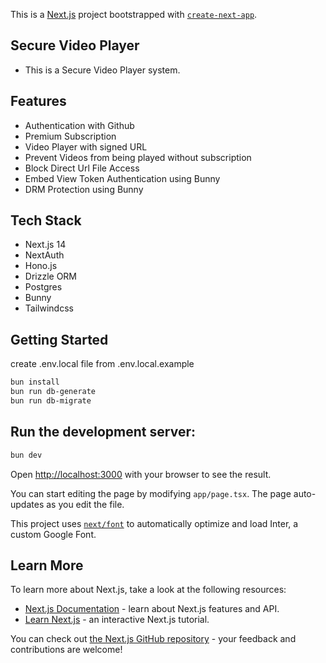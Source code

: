 This is a [Next.js](https://nextjs.org/) project bootstrapped with [`create-next-app`](https://github.com/vercel/next.js/tree/canary/packages/create-next-app).

## Secure Video Player

- This is a Secure Video Player system.

## Features
- Authentication with Github
- Premium Subscription
- Video Player with signed URL 
- Prevent Videos from being played without subscription
- Block Direct Url File Access
- Embed View Token Authentication using Bunny
- DRM Protection using Bunny


## Tech Stack 
- Next.js 14
- NextAuth
- Hono.js
- Drizzle ORM
- Postgres
- Bunny
- Tailwindcss

## Getting Started

create .env.local file from .env.local.example

```bash
bun install
bun run db-generate
bun run db-migrate
```

## Run the development server:

```bash
bun dev

```
Open [http://localhost:3000](http://localhost:3000) with your browser to see the result.

You can start editing the page by modifying `app/page.tsx`. The page auto-updates as you edit the file.

This project uses [`next/font`](https://nextjs.org/docs/basic-features/font-optimization) to automatically optimize and load Inter, a custom Google Font.

## Learn More

To learn more about Next.js, take a look at the following resources:

- [Next.js Documentation](https://nextjs.org/docs) - learn about Next.js features and API.
- [Learn Next.js](https://nextjs.org/learn) - an interactive Next.js tutorial.

You can check out [the Next.js GitHub repository](https://github.com/vercel/next.js/) - your feedback and contributions are welcome!
